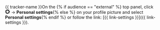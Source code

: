 {{ tracker-name }}On the {% if audience == "external" %} top panel, click ![](../../_assets/tracker/tracker-settings.png) → **Personal settings**{% else %} on your profile picture and select **Personal settings**{% endif %} or follow the link: [{{ link-settings }}]({{ link-settings }}).

